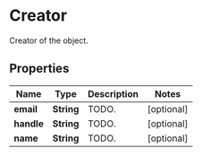 

# Creator

Creator of the object.
## Properties

Name | Type | Description | Notes
------------ | ------------- | ------------- | -------------
**email** | **String** | TODO. |  [optional]
**handle** | **String** | TODO. |  [optional]
**name** | **String** | TODO. |  [optional]



